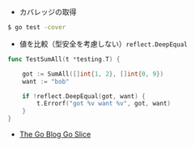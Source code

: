 - カバレッジの取得
```sh
$ go test -cover
```

- 値を比較（型安全を考慮しない）`reflect.DeepEqual`
```go
func TestSumAll(t *testing.T) {

    got := SumAll([]int{1, 2}, []int{0, 9})
    want := "bob"

    if !reflect.DeepEqual(got, want) {
        t.Errorf("got %v want %v", got, want)
    }
}
```

- [The Go Blog Go Slice](https://blog.golang.org/slices-intro)

